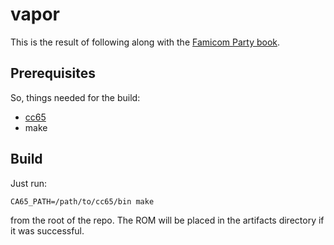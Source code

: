 # vapor

This is the result of following along with the [Famicom Party book](https://famicom.party/book/).

## Prerequisites

So, things needed for the build:

- [cc65](https://cc65.github.io/)
- make

## Build

Just run:
```
CA65_PATH=/path/to/cc65/bin make
```
from the root of the repo. The ROM will be placed in the artifacts directory if it was successful.